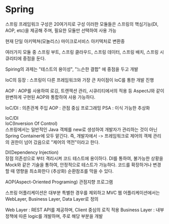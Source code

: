 # Spring

스프링 프레임워크 구성은 20여가지로 구성 이러한 모듈들은 스프링의 핵심기능(DI, AOP, etc)을 제공해 주며, 필요한 모듈만 선택하여 사용 가능

현재 단일 아키텍쳐(모놀리스) 마이크로서비스 아키텍처로 변환중

여러가지 모듈 중 스프링 부트, 스프링 클라우드, 스프링 데이터, 스프링 배치, 스프링 시큐리티에 중점을 둔다.

Spiring의 과제는 "테스트의 용이성", "느슨한 결합" 에 중점을 두고 개발

IoC의 등장 : 스프링이 다른 프레임워크와 가장 큰 차이점이 IoC를 통한 개발 진행

AOP : AOP를 사용하여 로깅, 트랜잭션 관리, 시큐리티에서의 적용 등 AspectJ와 같이 완변하게 구현된 AOP와 통합하여 사용 가능하다.

IoC/DI : 의존관계 주입
AOP : 관점 중심 프로그래밍
PSA : 이식 가능한 추상화

IoC/DI  
IoC(Inversion Of Control)  
스프링에서는 일반적인 Java 객체를 new로 생성하여 개발자가 관리하는 것이 아닌 Spring Container에 모두 맡긴다.
즉, 개발자에서 -> 프레임워크로 제어의 객체 관리의 권한이 넘어 갔음으로 "제어의 역전"이라고 한다.

DI(Dependency Injection)  
장점 
의존성으로 부터 격리시켜 코드 테스트에 용이하다.
DI를 통하여, 불가능한 상황을 Mock와 같은 기술을 통하여, 안정적으로 테스트가 가능하다.
코드를 확장하거나 변경 할 때 영향을 최소화한다 (추상화)
순환참조를 막을 수 있다.


AOP(Aspect-Oriented Programing)
관점지향 프로그램

스프링 어플리케이션은 대부분 특별한 경우를 제외하고 MVC 웹 어플리케이션에서는 WebLayer, Business Layer, Data Layer로 정의

Web Layer : REST API를 제공하며, Client 중심의 로직 적용
Business Layer : 내부 정책에 따른 logic를 개발하며, 주로 해당 부분을 개발
